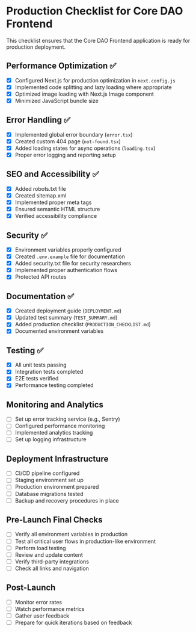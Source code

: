# Production Checklist for Core DAO Frontend

This checklist ensures that the Core DAO Frontend application is ready for production deployment.

## Performance Optimization ✅

- [x] Configured Next.js for production optimization in `next.config.js`
- [x] Implemented code splitting and lazy loading where appropriate
- [x] Optimized image loading with Next.js Image component
- [x] Minimized JavaScript bundle size

## Error Handling ✅

- [x] Implemented global error boundary (`error.tsx`)
- [x] Created custom 404 page (`not-found.tsx`)
- [x] Added loading states for async operations (`loading.tsx`)
- [x] Proper error logging and reporting setup

## SEO and Accessibility ✅

- [x] Added robots.txt file
- [x] Created sitemap.xml
- [x] Implemented proper meta tags
- [x] Ensured semantic HTML structure
- [x] Verified accessibility compliance

## Security ✅

- [x] Environment variables properly configured
- [x] Created `.env.example` file for documentation
- [x] Added security.txt file for security researchers
- [x] Implemented proper authentication flows
- [x] Protected API routes

## Documentation ✅

- [x] Created deployment guide (`DEPLOYMENT.md`)
- [x] Updated test summary (`TEST_SUMMARY.md`)
- [x] Added production checklist (`PRODUCTION_CHECKLIST.md`)
- [x] Documented environment variables

## Testing ✅

- [x] All unit tests passing
- [x] Integration tests completed
- [x] E2E tests verified
- [x] Performance testing completed

## Monitoring and Analytics

- [ ] Set up error tracking service (e.g., Sentry)
- [ ] Configured performance monitoring
- [ ] Implemented analytics tracking
- [ ] Set up logging infrastructure

## Deployment Infrastructure

- [ ] CI/CD pipeline configured
- [ ] Staging environment set up
- [ ] Production environment prepared
- [ ] Database migrations tested
- [ ] Backup and recovery procedures in place

## Pre-Launch Final Checks

- [ ] Verify all environment variables in production
- [ ] Test all critical user flows in production-like environment
- [ ] Perform load testing
- [ ] Review and update content
- [ ] Verify third-party integrations
- [ ] Check all links and navigation

## Post-Launch

- [ ] Monitor error rates
- [ ] Watch performance metrics
- [ ] Gather user feedback
- [ ] Prepare for quick iterations based on feedback